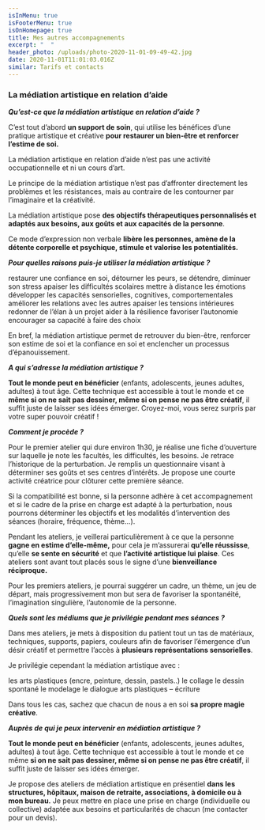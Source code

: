 ```yaml
---
isInMenu: true
isFooterMenu: true
isOnHomepage: true
title: Mes autres accompagnements
excerpt: "  "
header_photo: /uploads/photo-2020-11-01-09-49-42.jpg
date: 2020-11-01T11:01:03.016Z
similar: Tarifs et contacts
---
```

### **La médiation artistique en relation d’aide**



***Qu’est-ce que la médiation artistique en relation d’aide ?***

C’est tout d’abord **un support de soin**, qui utilise les bénéfices d’une pratique artistique et créative **pour restaurer un bien-être et renforcer l’estime de soi.**

La médiation artistique en relation d’aide n’est pas une activité occupationnelle et ni un cours d’art.

Le principe de la médiation artistique n’est pas d’affronter directement les problèmes et les résistances, mais au contraire de les contourner par l’imaginaire et la créativité. 

La médiation artistique pose **des objectifs thérapeutiques personnalisés et adaptés aux besoins, aux goûts et aux capacités de la personne**.

Ce mode d’expression non verbale **libère les personnes, amène de la détente corporelle et psychique, stimule et valorise les potentialités.**



***Pour quelles raisons puis-je utiliser la médiation artistique ?***

 <!--\[endif]-->restaurer une confiance en soi,

 <!--\[endif]-->détourner les peurs,

 <!--\[endif]-->se détendre, diminuer son stress

<!--\[endif]-->apaiser les difficultés scolaires

<!--\[endif]-->mettre à distance les émotions

<!--\[endif]-->développer les capacités sensorielles, cognitives, comportementales

<!--\[endif]-->améliorer les relations avec les autres

<!--\[endif]-->apaiser les tensions intérieures

<!--\[endif]-->redonner de l’élan à un projet

<!--\[endif]-->aider à la résilience

<!--\[endif]-->favoriser l’autonomie

<!--\[endif]-->encourager sa capacité à faire des choix

En bref, la médiation artistique permet de retrouver du bien-être, renforcer son estime de soi et la confiance en soi et enclencher un processus d’épanouissement.



***A qui s’adresse la médiation artistique ?***

**Tout le monde peut en bénéficier** (enfants, adolescents, jeunes adultes, adultes) à tout âge. Cette technique est accessible à tout le monde et ce **même si on ne sait pas dessiner, même si on pense ne pas être créatif**, il suffit juste de laisser ses idées émerger. Croyez-moi, vous serez surpris par votre super pouvoir créatif !



***Comment je procède ?*** 

Pour le premier atelier qui dure environ 1h30, je réalise une fiche d’ouverture sur laquelle je note les facultés, les difficultés, les besoins. Je retrace l’historique de la perturbation. Je remplis un questionnaire visant à déterminer ses goûts et ses centres d’intérêts. Je propose une courte activité créatrice pour clôturer cette première séance.

Si la compatibilité est bonne, si la personne adhère à cet accompagnement et si le cadre de la prise en charge est adapté à la perturbation, nous pourrons déterminer les objectifs et les modalités d’intervention des séances (horaire, fréquence, thème…).

Pendant les ateliers, je veillerai particulièrement à ce que la personne **gagne en estime d’elle-même,** pour cela je m’assurerai **qu’elle réussisse**, qu’elle **se sente en sécurité** et que **l’activité artistique lui plaise**. Ces ateliers sont avant tout placés sous le signe d’une **bienveillance réciproque.**

Pour les premiers ateliers, je pourrai suggérer un cadre, un thème, un jeu de départ, mais progressivement mon but sera de favoriser la spontanéité, l’imagination singulière, l’autonomie de la personne.



***Quels sont les médiums que je privilégie pendant mes séances ?***

Dans mes ateliers, je mets à disposition du patient tout un tas de matériaux, techniques, supports, papiers, couleurs afin de favoriser l’émergence d’un désir créatif et permettre l’accès à **plusieurs représentations sensorielles**.

Je privilégie cependant la médiation artistique avec :

<!--\[endif]-->les arts plastiques (encre, peinture, dessin, pastels..)

<!--\[endif]-->le collage

<!--\[endif]-->le dessin spontané

<!--\[endif]-->le modelage

<!--\[endif]-->le dialogue arts plastiques – écriture

Dans tous les cas, sachez que chacun de nous a en soi **sa propre magie créative**.



***Auprès de qui je peux intervenir en médiation artistique ?***

**Tout le monde peut en bénéficier** (enfants, adolescents, jeunes adultes, adultes) à tout âge. Cette technique est accessible à tout le monde et ce même **si on ne sait pas dessiner, même si on pense ne pas être créatif**, il suffit juste de laisser ses idées émerger.

Je propose des ateliers de médiation artistique en présentiel **dans les structures, hôpitaux, maison de retraite, associations, à domicile ou à mon bureau.** Je peux mettre en place une prise en charge (individuelle ou collective) adaptée aux besoins et particularités de chacun (me contacter pour un devis).